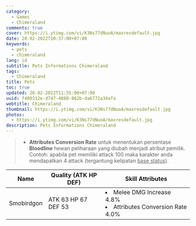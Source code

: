 ```yaml
---
category:
  - Games
  - Chimeraland
comments: true
cover: https://i.ytimg.com/vi/K3Ns77dNuoA/maxresdefault.jpg
date: 28-02-2022T10:37:00+07:00
keywords:
  - pets
  - chimeraland
lang: id
subtitle: Pets Informations Chimeraland
tags:
  - Chimeraland
title: Pets
toc: true
updated: 28-02-2022T11:55:00+07:00
uuid: f400312e-d747-4888-862b-da6772a34afa
webtitle: Chimeraland
thumbnail: https://i.ytimg.com/vi/K3Ns77dNuoA/maxresdefault.jpg
photos:
  - https://i.ytimg.com/vi/K3Ns77dNuoA/maxresdefault.jpg
description: Pets Informations Chimeraland
---
```


<blockquote>
  <ul>
    <li><b>Attributes Conversion Rate</b> untuk menentukan persentase <b>Bloodline</b> hewan peliharaan yang diubah
      menjadi
      atribut pemilik. Contoh: apabila pet memiliki attack 100 maka karakter anda mendapatkan 4 attack (tergantung
      kelipatan <u>base status</u>).</li>
  </ul>
</blockquote>

<table id="pet-tree">
  <thead>
    <tr>
      <th>Name</th>
      <th>Quality (ATK HP DEF)</th>
      <th>Skill Attributes</th>
    </tr>
  </thead>
  <tbody>
    <tr>
      <td>Smobirdgon</td>
      <td>
        ATK 63 HP 67 DEF 53
      </td>
      <td>
        <li>Melee DMG Increase 4.8%</li>
        <li>Attributes Conversion Rate 4.0%</li>
      </td>
    </tr>
  </tbody>
</table>

<link rel="stylesheet" href="https://cdn.datatables.net/1.11.4/css/jquery.dataTables.min.css" />
<script src="https://code.jquery.com/jquery-3.5.1.js"></script>
<script src="https://cdn.datatables.net/1.11.4/js/jquery.dataTables.min.js"></script>
<script>
  document.addEventListener("DOMContentLoaded", function () {
    let table = new DataTable("table#pet-tree", {
      ajax: function (d, cb) {
        fetch('https://backend.webmanajemen.com/chimeraland/pets.php?json')
          .then(response => response.json())
          .then(data => {
            console.log(data);
            return cb(data);
          });
      },
      columns: [
        { data: 'name' },
        { data: 'qty' },
        { data: 'attr' }
      ]
    });
  });
</script>
<script src='Pets/script.js'></script>
<link rel="stylesheet" href="Pets/style.css" />